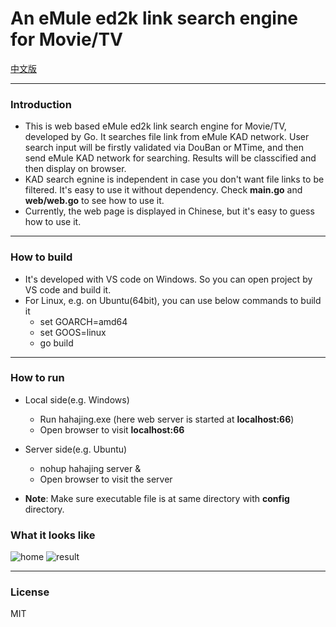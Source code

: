 # An eMule ed2k link search engine for Movie/TV

[中文版](https://github.com/moyuanz/hahajing/blob/master/README_CN.md)

---
### Introduction
* This is web based eMule ed2k link search engine for Movie/TV, developed by Go. It searches file link from eMule KAD network. User search input will be firstly validated via DouBan or MTime, and then send eMule KAD network for searching. Results will be classcified and then display on browser.
* KAD search egnine is independent in case you don't want file links to be filtered. It's easy to use it without dependency. Check **main.go** and **web/web.go** to see how to use it.
* Currently, the web page is displayed in Chinese, but it's easy to guess how to use it.

---
### How to build
- It's developed with VS code on Windows. So you can open project by VS code and build it.
- For Linux, e.g. on Ubuntu(64bit), you can use below commands to build it
    * set GOARCH=amd64
    * set GOOS=linux
    * go build

---
### How to run
- Local side(e.g. Windows)
    * Run hahajing.exe (here web server is started at **localhost:66**)
    * Open browser to visit **localhost:66**
- Server side(e.g. Ubuntu)
    * nohup hahajing server &
    * Open browser to visit the server
    
- **Note**: Make sure executable file is at same directory with **config** directory.

### What it looks like
![home](https://github.com/moyuanz/hahajing/blob/master/doc/home.png)
![result](https://github.com/moyuanz/hahajing/blob/master/doc/result.png)

---
### License
MIT
